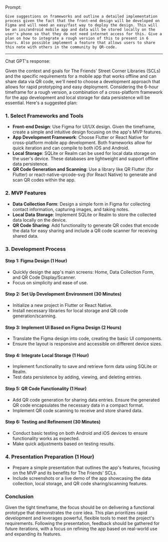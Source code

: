 Prompt:

    Give suggestions on frameworks and outline a detailed implementation process given the fact that the front-end design will be developed on Figma and will need an easy/fast way to deploy the design. This will be an ios/android mobile app and data will be stored locally on the user's phone so that they do not need internet access for this. Give a plan on how to integrate a rough version of this to present in 6 hours. Also possible implement a feature that allows users to share this note with others in the community by QR-code. 

---

Chat GPT's response:

Given the context and goals for The Friends' Street Corner Libraries (SCLs) and the specific requirements for a mobile app that works offline and can share data via QR code, we'll need to choose a development approach that allows for rapid prototyping and easy deployment. Considering the 6-hour timeframe for a rough version, a combination of a cross-platform framework for the app development and local storage for data persistence will be essential. Here's a suggested plan:

### 1. Select Frameworks and Tools

- **Front-end Design**: Use Figma for UI/UX design. Given the timeframe, create a simple and intuitive design focusing on the app's MVP features.
- **App Development Framework**: Choose Flutter or React Native for cross-platform mobile app development. Both frameworks allow for quick iteration and can compile to both iOS and Android.
- **Local Storage**: SQLite or Realm can be used for local data storage on the user's device. These databases are lightweight and support offline data persistence.
- **QR Code Generation and Scanning**: Use a library like QR Flutter (for Flutter) or react-native-qrcode-svg (for React Native) to generate and scan QR codes within the app.

### 2. MVP Features

- **Data Collection Form**: Design a simple form in Figma for collecting contact information, capturing images, and taking notes.
- **Local Data Storage**: Implement SQLite or Realm to store the collected data locally on the device.
- **QR Code Sharing**: Add functionality to generate QR codes that encode the data for easy sharing and include a QR code scanner for receiving shared data.

### 3. Development Process

#### Step 1: Figma Design (1 Hour)

- Quickly design the app's main screens: Home, Data Collection Form, and QR Code Display/Scanner.
- Focus on simplicity and ease of use.

#### Step 2: Set Up Development Environment (30 Minutes)

- Initialize a new project in Flutter or React Native.
- Install necessary libraries for local storage and QR code generation/scanning.

#### Step 3: Implement UI Based on Figma Design (2 Hours)

- Translate the Figma design into code, creating the basic UI components.
- Ensure the layout is responsive and accessible on different device sizes.

#### Step 4: Integrate Local Storage (1 Hour)

- Implement functionality to save and retrieve form data using SQLite or Realm.
- Test data persistence by adding, viewing, and deleting entries.

#### Step 5: QR Code Functionality (1 Hour)

- Add QR code generation for sharing data entries. Ensure the generated QR code encapsulates the necessary data in a compact format.
- Implement QR code scanning to receive and store shared data.

#### Step 6: Testing and Refinement (30 Minutes)

- Conduct basic testing on both Android and iOS devices to ensure functionality works as expected.
- Make quick adjustments based on testing results.

### 4. Presentation Preparation (1 Hour)

- Prepare a simple presentation that outlines the app's features, focusing on the MVP and its benefits for The Friends' SCLs.
- Include screenshots or a live demo of the app showcasing the data collection, local storage, and QR code sharing/scanning features.

### Conclusion

Given the tight timeframe, the focus should be on delivering a functional prototype that demonstrates the core idea. This plan prioritizes rapid development and leverages powerful, flexible tools to meet the project's requirements. Following the presentation, feedback should be gathered for future iterations, with a focus on refining the app based on real-world use and expanding its features.